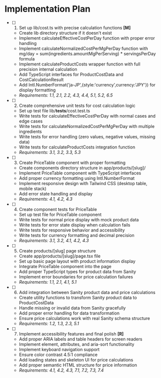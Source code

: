 # Implementation Plan

- [ ] 1. Set up lib/cost.ts with precise calculation functions **[M]**
  - Create lib directory structure if it doesn't exist
  - Implement calculateEffectiveCostPerDay function with proper error handling
  - Implement calculateNormalizedCostPerMgPerDay function with mg/day = sum(ingredients.amountMgPerServing) * servingsPerDay formula
  - Implement calculateProductCosts wrapper function with full precision internal calculation
  - Add TypeScript interfaces for ProductCostData and CostCalculationResult
  - Add Intl.NumberFormat('ja-JP',{style:'currency',currency:'JPY'}) for display formatting
  - _Requirements: 1.1, 2.1, 2.2, 4.3, 4.4, 5.1, 5.2, 6.5_

- [ ] 2. Create comprehensive unit tests for cost calculation logic
  - Set up test file lib/__tests__/cost.test.ts
  - Write tests for calculateEffectiveCostPerDay with normal cases and edge cases
  - Write tests for calculateNormalizedCostPerMgPerDay with multiple ingredients
  - Write tests for error handling (zero values, negative values, missing data)
  - Write tests for calculateProductCosts integration function
  - _Requirements: 3.1, 3.2, 3.3, 5.3_

- [ ] 3. Create PriceTable component with proper formatting
  - Create components directory structure in app/products/[slug]/
  - Implement PriceTable component with TypeScript interfaces
  - Add proper currency formatting using Intl.NumberFormat
  - Implement responsive design with Tailwind CSS (desktop table, mobile stack)
  - Add error state handling and display
  - _Requirements: 4.1, 4.2, 4.3_

- [ ] 4. Create component tests for PriceTable
  - Set up test file for PriceTable component
  - Write tests for normal price display with mock product data
  - Write tests for error state display when calculation fails
  - Write tests for responsive behavior and accessibility
  - Write tests for currency formatting and decimal precision
  - _Requirements: 3.1, 3.2, 4.1, 4.2, 4.3_

- [ ] 5. Create products/[slug] page structure
  - Create app/products/[slug]/page.tsx file
  - Set up basic page layout with product information display
  - Integrate PriceTable component into the page
  - Add proper TypeScript types for product data from Sanity
  - Implement error boundaries for price calculation failures
  - _Requirements: 1.1, 2.1, 4.1, 5.1_

- [ ] 6. Add integration between Sanity product data and price calculations
  - Create utility functions to transform Sanity product data to ProductCostData
  - Handle missing or invalid data from Sanity gracefully
  - Add proper error handling for data transformation
  - Ensure price calculations work with real Sanity schema structure
  - _Requirements: 1.2, 1.3, 2.3, 5.1_

- [ ] 7. Implement accessibility features and final polish **[R]**
  - Add proper ARIA labels and table headers for screen readers
  - Implement <caption> element, <th scope="col"> attributes, and aria-sort functionality
  - Implement keyboard navigation support
  - Ensure color contrast 4.5:1 compliance
  - Add loading states and skeleton UI for price calculations
  - Add proper semantic HTML structure for price information
  - _Requirements: 4.1, 4.2, 4.3, 7.1, 7.2, 7.3, 7.4_